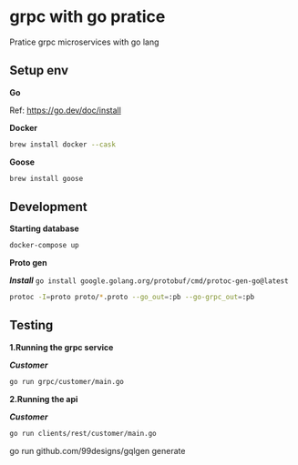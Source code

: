 # grpc with go pratice

Pratice grpc microservices with go lang

## Setup env

**Go**

Ref: https://go.dev/doc/install

**Docker**

```sh
brew install docker --cask
```

**Goose**

```sh
brew install goose
```

## Development

**Starting database**

```sh
docker-compose up
```

**Proto gen**

***Install*** `go install google.golang.org/protobuf/cmd/protoc-gen-go@latest`
```sh
protoc -I=proto proto/*.proto --go_out=:pb --go-grpc_out=:pb
```

## Testing

**1.Running the grpc service**

***Customer***
```sh
go run grpc/customer/main.go
```

**2.Running the api**

***Customer***
```sh
go run clients/rest/customer/main.go
```

go run github.com/99designs/gqlgen generate

